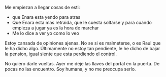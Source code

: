 Me empiezan a llegar cosas de esti:
- que Enara esta yendo para atras
- Que Enara esta mas retraida, que le cuesta soltarse y para cuando empieza a jugar ya es la hora de marchar
- Me lo dice a ver yo como lo veo

Estoy cansada de opiniones ajenas. No se si es malmeterse, o es Raul que le ha dicho algo. Últimamente no estoy tan pendiente, le he dicho de bajar la pension, igual siente que esta perdiendo el control.

No quiero darle vueltas. Ayer me deje las llaves del portal en la puerta. De pocas no las encuentro. Soy humana, y no me preocupa serlo.


